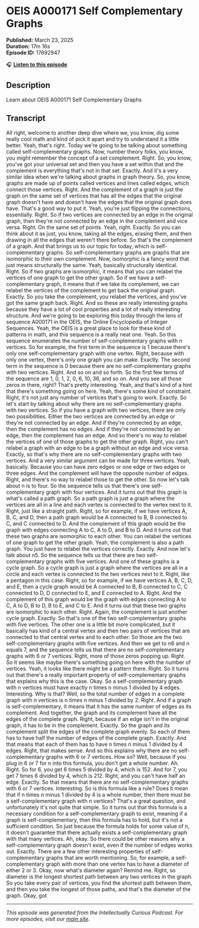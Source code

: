 # OEIS A000171 Self Complementary Graphs

**Published:** March 23, 2025  
**Duration:** 17m 16s  
**Episode ID:** 17692947

🎧 **[Listen to this episode](https://intellectuallycurious.buzzsprout.com/2529712/episodes/17692947-oeis-a000171-self-complementary-graphs)**

## Description

Learn about OEIS A000171 Self Complementary Graphs

## Transcript

All right, welcome to another deep dive where we, you know, dig some really cool math and kind of pick it apart and try to understand it a little better. Yeah, that's right. Today we're going to be talking about something called self-complementary graphs. Now, number theory folks, you know, you might remember the concept of a set complement. Right. So, you know, you've got your universal set and then you have a set within that and the complement is everything that's not in that set. Exactly. And it's a very similar idea when we're talking about graphs in graph theory. So, you know, graphs are made up of points called vertices and lines called edges, which connect those vertices. Right. And the complement of a graph is just the graph on the same set of vertices that has all the edges that the original graph doesn't have and doesn't have the edges that the original graph does have. That's a good way to put it. Yeah, you're just flipping the connections, essentially. Right. So if two vertices are connected by an edge in the original graph, then they're not connected by an edge in the complement and vice versa. Right. On the same set of points. Yeah, right. Exactly. So you can think about it as just, you know, taking all the edges, erasing them, and then drawing in all the edges that weren't there before. So that's the complement of a graph. And that brings us to our topic for today, which is self-complementary graphs. So self-complementary graphs are graphs that are isomorphic to their own complement. Now, isomorphic is a fancy word that just means structurally the same. Yeah, basically structurally identical. Right. So if two graphs are isomorphic, it means that you can relabel the vertices of one graph to get the other graph. So if we have a self-complementary graph, it means that if we take its complement, we can relabel the vertices of the complement to get back the original graph. Exactly. So you take the complement, you relabel the vertices, and you've got the same graph back. Right. And so these are really interesting graphs because they have a lot of cool properties and a lot of really interesting structure. And we're going to be exploring this today through the lens of sequence A000171 in the OEIS, the Online Encyclopedia of Integer Sequences. Yeah, the OEIS is a great place to look for these kind of patterns in math, and this sequence is a really neat one. Yeah. So this sequence enumerates the number of self-complementary graphs with n vertices. So for example, the first term in the sequence is 1 because there's only one self-complementary graph with one vertex. Right, because with only one vertex, there's only one graph you can make. Exactly. The second term in the sequence is 0 because there are no self-complementary graphs with two vertices. Right. And so on and so forth. So the first few terms of the sequence are 1, 0, 1, 2, 0, 6, 10, 36, and so on. And you see all those zeros in there, right? That's pretty interesting. Yeah, and that's kind of a hint that there's something going on here. Yeah, there's some kind of constraint. Right, it's not just any number of vertices that's going to work. Exactly. So let's start by talking about why there are no self-complementary graphs with two vertices. So if you have a graph with two vertices, there are only two possibilities. Either the two vertices are connected by an edge or they're not connected by an edge. And if they're connected by an edge, then the complement has no edges. And if they're not connected by an edge, then the complement has an edge. And so there's no way to relabel the vertices of one of those graphs to get the other graph. Right, you can't relabel a graph with an edge to be a graph without an edge and vice versa. Exactly, so that's why there are no self-complementary graphs with two vertices. And a very similar argument can be made for three vertices. Yeah, basically. Because you can have zero edges or one edge or two edges or three edges. And the complement will have the opposite number of edges. Right, and there's no way to relabel those to get the other. So now let's talk about n is to four. So the sequence tells us that there's one self-complementary graph with four vertices. And it turns out that this graph is what's called a path graph. So a path graph is just a graph where the vertices are all in a line and each vertex is connected to the vertex next to it. Right, just like a straight path. Right, so for example, if we have vertices A, B, C, and D, then a path graph would be A connected to B, B connected to C, and C connected to D. And the complement of this graph would be the graph with edges connecting A to C, A to D, and B to D. And it turns out that these two graphs are isomorphic to each other. You can relabel the vertices of one graph to get the other graph. Yeah, the complement is also a path graph. You just have to relabel the vertices correctly. Exactly. And now let's talk about n5. So the sequence tells us that there are two self-complementary graphs with five vertices. And one of these graphs is a cycle graph. So a cycle graph is just a graph where the vertices are all in a circle and each vertex is connected to the two vertices next to it. Right, like a pentagon in this case. Right, so for example, if we have vertices A, B, C, D, and E, then a cycle graph would be A connected to B, B connected to C, C connected to D, D connected to E, and E connected to A. Right. And the complement of this graph would be the graph with edges connecting A to C, A to D, B to D, B to E, and C to E. And it turns out that these two graphs are isomorphic to each other. Right. Again, the complement is just another cycle graph. Exactly. So that's one of the two self-complementary graphs with five vertices. The other one is a little bit more complicated, but it basically has kind of a central vertex and then two pairs of vertices that are connected to that central vertex and to each other. So those are the two self-complementary graphs with five vertices. And then we get to n6 and n equals 7, and the sequence tells us that there are no self-complementary graphs with 6 or 7 vertices. Right, more of those zeros popping up. Right. So it seems like maybe there's something going on here with the number of vertices. Yeah, it looks like there might be a pattern there. Right. So it turns out that there's a really important property of self-complementary graphs that explains why this is the case. Okay. So a self-complementary graph with n vertices must have exactly n times n minus 1 divided by 4 edges. Interesting. Why is that? Well, so the total number of edges in a complete graph with n vertices is n times n minus 1 divided by 2. Right. And if a graph is self-complementary, it means that it has the same number of edges as its complement. And together, the graph and its complement have all the edges of the complete graph. Right, because if an edge isn't in the original graph, it has to be in the complement. Exactly. So the graph and its complement split the edges of the complete graph evenly. So each of them has to have half the number of edges of the complete graph. Exactly. And that means that each of them has to have n times n minus 1 divided by 4 edges. Right, that makes sense. And so this explains why there are no self-complementary graphs with 6 or 7 vertices. How so? Well, because if you plug in 6 or 7 for n into this formula, you don't get a whole number. Ah. Right. So for 6, you get 6 times 5 divided by 4, which is 152. And for 7, you get 7 times 6 divided by 4, which is 212. Right, and you can't have half an edge. Exactly. So that means that there are no self-complementary graphs with 6 or 7 vertices. Interesting. So is this formula like a rule? Does it mean that if n times n minus 1 divided by 4 is a whole number, then there must be a self-complementary graph with n vertices? That's a great question, and unfortunately it's not quite that simple. So it turns out that this formula is a necessary condition for a self-complementary graph to exist, meaning if a graph is self-complementary, then this formula has to hold, but it's not a sufficient condition. So just because the formula holds for some value of n, it doesn't guarantee that there actually exists a self-complementary graph with that many vertices. Ah, okay. So there could be other reasons why a self-complementary graph doesn't exist, even if the number of edges works out. Exactly. There are a few other interesting properties of self-complementary graphs that are worth mentioning. So, for example, a self-complementary graph with more than one vertex has to have a diameter of either 2 or 3. Okay, now what's diameter again? Remind me. Right, so diameter is the longest shortest path between any two vertices in the graph. So you take every pair of vertices, you find the shortest path between them, and then you take the longest of those paths, and that's the diameter of the graph. Okay, got

---
*This episode was generated from the Intellectually Curious Podcast. For more episodes, visit our [main site](https://intellectuallycurious.buzzsprout.com).*
